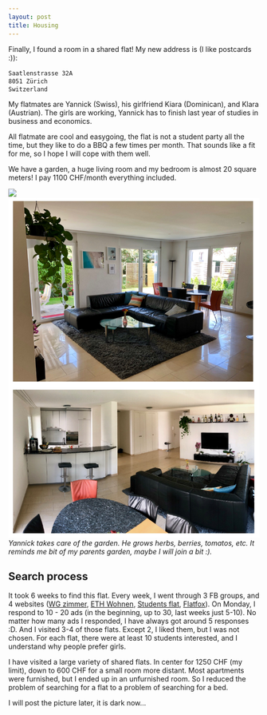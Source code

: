```yaml
---
layout: post
title: Housing
---
```


Finally, I found a room in a shared flat! My new address is (I like postcards :)):

```
Saatlenstrasse 32A
8051 Zürich
Switzerland
```

My flatmates are Yannick (Swiss), his girlfriend Kiara (Dominican), and Klara (Austrian). The girls are working, Yannick has to finish last year of studies in business and economics.

All flatmate are cool and easygoing, the flat is not a student party all the time, but they like to do a BBQ a few times per month. That sounds like a fit for me, so I hope I will cope with them well.

We have a garden, a huge living room and my bedroom is almost 20 square meters! I pay 1100 CHF/month everything included.

![](https://raw.githubusercontent.com/Bender250/bender250.github.io/master/images/eth/flat/1.jpg)
![](https://raw.githubusercontent.com/Bender250/bender250.github.io/master/images/eth/flat/2.jpg)
*Yannick takes care of the garden. He grows herbs, berries, tomatos, etc. It reminds me bit of my parents garden, maybe I will join a bit :).*

## Search process

It took 6 weeks to find this flat. Every week, I went through 3 FB groups, and 4 websites ([WG zimmer](https://www.wgzimmer.ch/), [ETH Wohnen](https://wohnen.ethz.ch), [Students flat](https://www.students.ch/wohnen), [Flatfox](https://flatfox.ch)). On Monday, I respond to 10 - 20 ads (in the beginning, up to 30, last weeks just 5-10). No matter how many ads I responded, I have always got around 5 responses :D. And I visited 3-4 of those flats. Except 2, I liked them, but I was not chosen. For each flat, there were at least 10 students interested, and I understand why people prefer girls.

I have visited a large variety of shared flats. In center for 1250 CHF (my limit), down to 600 CHF for a small room more distant. Most apartments were furnished, but I ended up in an unfurnished room. So I reduced the problem of searching for a flat to a problem of searching for a bed.

I will post the picture later, it is dark now...
